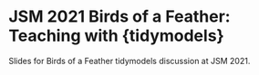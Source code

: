 # JSM 2021 Birds of a Feather: Teaching with {tidymodels}

Slides for Birds of a Feather tidymodels discussion at JSM 2021.
